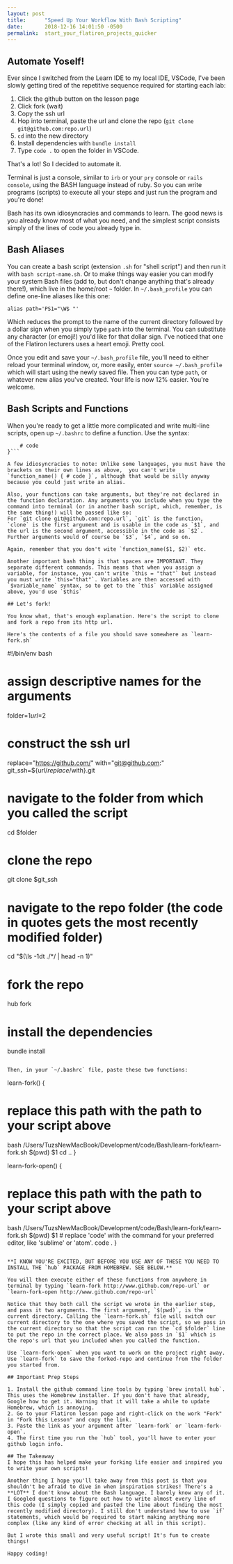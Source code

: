 ```yaml
---
layout: post
title:      "Speed Up Your Workflow With Bash Scripting"
date:       2018-12-16 14:01:50 -0500
permalink:  start_your_flatiron_projects_quicker
---
```



## Automate Yoself!

Ever since I switched from the Learn IDE to my local IDE, VSCode, I've been slowly getting tired of the repetitive sequence required for starting each lab:
1. Click the github button on the lesson page
2. Click fork (wait)
3. Copy the ssh url
4. Hop into terminal, paste the url and clone the repo (`git clone git@github.com:repo.url`)
5. `cd` into the new directory
6. Install dependencies with `bundle install` 
7. Type `code .` to open the folder in VSCode.

That's a lot! So I decided to automate it. 

Terminal is just a console, similar to `irb` or your `pry` console or `rails console`, using the BASH language instead of ruby. So you can write programs (scripts) to execute all your steps and just run the program and you're done!

Bash has its own idiosyncracies and commands to learn. The good news is you already know most of what you need, and the simplest script consists simply of the lines of code you already type in.

## Bash Aliases

You can create a bash script (extension `.sh` for "shell script") and then run it with `bash script-name.sh`. Or to make things way easier you can modify your system Bash files (add to, but don't change anything that's already there!), which live in the home/root `~` folder. In `~/.bash_profile` you can define one-line aliases like this one:

```alias path='PS1="\W$ "'```

Which reduces the prompt to the name of the current directory followed by a dollar sign when you simply type `path` into the terminal. You can substitute any character (or emoji!) you'd like for that dollar sign. I've noticed that one of the Flatiron lecturers uses a heart emoji. Pretty cool.

Once you edit and save your `~/.bash_profile` file, you'll need to either reload your terminal window, or, more easily, enter `source ~/.bash_profile` which will start using the newly saved file. Then you can type `path`, or whatever new alias you've created. Your life is now 12% easier. You're welcome.

## Bash Scripts and Functions
When you're ready to get a little more complicated and write multi-line scripts, open up `~/.bashrc` to define a function. Use the syntax:

```function_name() {
    # code
}```

A few idiosyncracies to note: Unlike some languages, you must have the brackets on their own lines as above,  you can't write `function_name() { # code }`, although that would be silly anyway because you could just write an alias.

Also, your functions can take arguments, but they're not declared in the function declaration. Any arguments you include when you type the command into terminal (or in another bash script, which, remember, is the same thing!) will be passed like so:
For `git clone git@github.com:repo.url`, `git` is the function, `clone` is the first argument and is usable in the code as `$1`, and the url is the second argument, accessible in the code as `$2`. Further arguments would of course be `$3`, `$4`, and so on.

Again, remember that you don't wite `function_name($1, $2)` etc.

Another important bash thing is that spaces are IMPORTANT. They separate different commands. This means that when you assign a variable, for instance, you can't write `this = "that"` but instead you must write `this="that"`. Variables are then accessed with `$variable_name` syntax, so to get to the `this` variable assigned above, you'd use `$this`

## Let's fork!

You know what, that's enough explanation. Here's the script to clone and fork a repo from its http url. 

Here's the contents of a file you should save somewhere as `learn-fork.sh`

```
#!/bin/env bash

# assign descriptive names for the arguments
folder=$1 
url=$2

# construct the ssh url
replace="https://github.com/"
with="git@github.com:"
git_ssh=${url/$replace/$with}.git

# navigate to the folder from which you called the script
cd $folder
# clone the repo
git clone $git_ssh
# navigate to the repo folder (the code in quotes gets the most recently modified folder)
cd  "$(\ls -1dt ./*/ | head -n 1)" 
# fork the repo
hub fork
# install the dependencies
bundle install
```

Then, in your `~/.bashrc` file, paste these two functions:
```
learn-fork()  { 
  # replace this path with the path to your script above
  bash /Users/TuzsNewMacBook/Development/code/Bash/learn-fork/learn-fork.sh $(pwd) $1
  cd ..
}

learn-fork-open()  { 
  # replace this path with the path to your script above
  bash /Users/TuzsNewMacBook/Development/code/Bash/learn-fork/learn-fork.sh $(pwd) $1
	# replace 'code' with the command for your preferred editor, like 'sublime' or 'atom'.
  code .
}
```

**I KNOW YOU'RE EXCITED, BUT BEFORE YOU USE ANY OF THESE YOU NEED TO INSTALL THE `hub` PACKAGE FROM HOMEBREW. SEE BELOW.**

You will then execute either of these functions from anywhere in terminal by typing `learn-fork http://www.github.com/repo-url` or  `learn-fork-open http://www.github.com/repo-url`
 
Notice that they both call the script we wrote in the earlier step, and pass it two arguments. The first argument, `$(pwd)`, is the current directory. Calling the `learn-fork.sh` file will switch our current directory to the one where you saved the script, so we pass in the current directory so that the script can run the `cd $folder` line to put the repo in the correct place. We also pass in `$1` which is the repo's url that you included when you called the function.

Use `learn-fork-open` when you want to work on the project right away. Use `learn-fork` to save the forked-repo and continue from the folder you started from. 

## Important Prep Steps

1. Install the github command line tools by typing `brew install hub`. This uses the Homebrew installer. If you don't have that already, Google how to get it. Warning that it will take a while to update Homebrew, which is annoying.
2. Go to your Flatiron lesson page and right-click on the work "Fork" in "Fork this Lesson" and copy the link. 
3. Paste the link as your argument after `learn-fork` or `learn-fork-open`.
4. The first time you run the `hub` tool, you'll have to enter your github login info.

## The Takeaway
I hope this has helped make your forking life easier and inspired you to write your own scripts!

Another thing I hope you'll take away from this post is that you shouldn't be afraid to dive in when inspiration strikes! There's a **LOT** I don't know about the Bash language. I barely know any of it. I Googled questions to figure out how to write almost every line of this code (I simply copied and pasted the line about finding the most recently modified directory). I still don't understand how to use `if` statements, which would be required to start making anything more complex (like any kind of error checking at all in this script). 

But I wrote this small and very useful script! It's fun to create things!

Happy coding!
